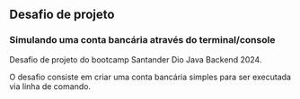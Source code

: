 ## Desafio de projeto

### Simulando uma conta bancária através do terminal/console

Desafio de projeto do bootcamp Santander Dio Java Backend 2024.

O desafio consiste em criar uma conta bancária simples para ser executada via linha de comando.